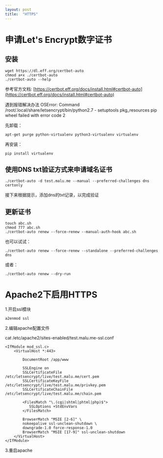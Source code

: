 ```yaml
---
layout: post
title:  "HTTPS"
---
```


# 申请Let's Encrypt数字证书

## 安装

	wget https://dl.eff.org/certbot-auto
	chmod a+x ./certbot-auto
	./certbot-auto --help


参考官方文档: [https://certbot.eff.org/docs/install.html#certbot-auto](https://certbot.eff.org/docs/install.html#certbot-auto)

遇到报错解决办法 OSError: Command /root/.local/share/letsencrypt/bin/python2.7 - setuptools pkg_resources pip wheel failed with error code 2

先卸载：

	apt-get purge python-virtualenv python3-virtualenv virtualenv

再安装：

	pip install virtualenv

## 使用DNS txt验证方式来申请域名证书

	./certbot-auto -d test.malu.me --manual --preferred-challenges dns certonly

接下来根据提示，添加dns的txt记录，以完成验证

## 更新证书

	touch abc.sh
	chmod 777 abc.sh
	./certbot-auto renew --force-renew --manual-auth-hook abc.sh

也可以试试：

	./certbot-auto renew --force-renew --standalone --preferred-challenges dns

或者：

	./certbot-auto renew --dry-run


# Apache2下启用HTTPS

1.开启ssl模块

	a2enmod ssl

2.编辑apache配置文件

cat /etc/apache2/sites-enabled/test.malu.me-ssl.conf

	<IfModule mod_ssl.c>
		<VirtualHost *:443>
		
			DocumentRoot /app/www

			SSLEngine on
			SSLCertificateFile    /etc/letsencrypt/live/test.malu.me/cert.pem
			SSLCertificateKeyFile /etc/letsencrypt/live/test.malu.me/privkey.pem
			SSLCertificateChainFile /etc/letsencrypt/live/test.malu.me/chain.pem
			
			<FilesMatch "\.(cgi|shtml|phtml|php)$">
			   SSLOptions +StdEnvVars
			</FilesMatch>
			
			BrowserMatch "MSIE [2-6]" \
			nokeepalive ssl-unclean-shutdown \
			downgrade-1.0 force-response-1.0
			BrowserMatch "MSIE [17-9]" ssl-unclean-shutdown
		</VirtualHost>
	</IfModule>

3.重启apache